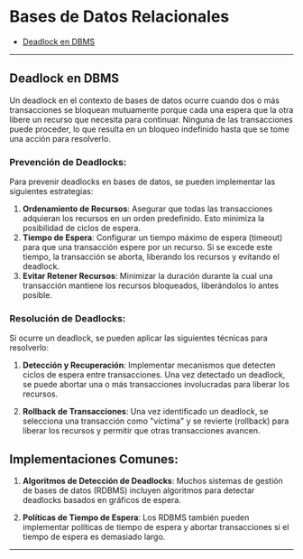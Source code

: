 # Bases de Datos Relacionales

- [Deadlock en DBMS](#deadlock-en-dbms)

---

## Deadlock en DBMS
Un deadlock en el contexto de bases de datos ocurre cuando dos o más
transacciones se bloquean mutuamente porque cada una espera que la otra libere
un recurso que necesita para continuar. Ninguna de las transacciones puede
proceder, lo que resulta en un bloqueo indefinido hasta que se tome una acción
para resolverlo.

### Prevención de Deadlocks:
Para prevenir deadlocks en bases de datos, se pueden implementar las siguientes
estrategias:
1. **Ordenamiento de Recursos**: Asegurar que todas las transacciones adquieran
   los recursos en un orden predefinido. Esto minimiza la posibilidad de ciclos
   de espera.
2. **Tiempo de Espera**: Configurar un tiempo máximo de espera (timeout) para
   que una transacción espere por un recurso. Si se excede este tiempo, la
   transacción se aborta, liberando los recursos y evitando el deadlock.
3. **Evitar Retener Recursos**: Minimizar la duración durante la cual una
   transacción mantiene los recursos bloqueados, liberándolos lo antes posible.

### Resolución de Deadlocks:
Si ocurre un deadlock, se pueden aplicar las siguientes técnicas para resolverlo:
1. **Detección y Recuperación**: Implementar mecanismos que detecten ciclos de
   espera entre transacciones. Una vez detectado un deadlock, se puede abortar
   una o más transacciones involucradas para liberar los recursos.

2. **Rollback de Transacciones**: Una vez identificado un deadlock, se
   selecciona una transacción como "víctima" y se revierte (rollback) para
   liberar los recursos y permitir que otras transacciones avancen.

## Implementaciones Comunes:
1. **Algoritmos de Detección de Deadlocks**: Muchos sistemas de gestión de bases
   de datos (RDBMS) incluyen algoritmos para detectar deadlocks basados en
   gráficos de espera.

2. **Políticas de Tiempo de Espera**: Los RDBMS también pueden implementar
   políticas de tiempo de espera y abortar transacciones si el tiempo de espera
   es demasiado largo.

--------------------------------------------------------------------------------

